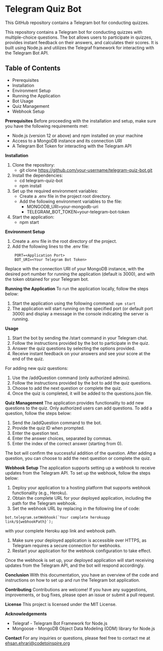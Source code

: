 # Telegram Quiz Bot
This GitHub repository contains a Telegram bot for conducting quizzes.  

This repository contains a Telegram bot for conducting quizzes with multiple-choice questions. The bot allows users to participate in quizzes, provides instant feedback on their answers, and calculates their scores. It is built using Node.js and utilizes the Telegraf framework for interacting with the Telegram Bot API.
<h2>Table of Contents</h2>

* Prerequisites
* Installation
* Environment Setup
* Running the Application
* Bot Usage
* Quiz Management
* Webhook Setup


**Prerequisites**
 Before proceeding with the installation and setup, make sure you have the following requirements met:

 * Node.js (version 12 or above) and npm installed on your machine
 * Access to a MongoDB instance and its connection URI
 * A Telegram Bot Token for interacting with the Telegram API

**Installation**
  1. Clone the repository:
      * git clone https://github.com/your-username/telegram-quiz-bot.git
  2. Install the dependencies:
      * cd telegram-quiz-bot
      * npm install
  3. Set up the required environment variables:
      * Create a .env file in the project root directory.
      * Add the following environment variables to the file:
        - MONGODB_URI=your-mongodb-uri
        - TELEGRAM_BOT_TOKEN=your-telegram-bot-token
  4. Start the application:
      * npm start

**Environment Setup**
1. Create a .env file in the root directory of the project.
2. Add the following lines to the .env file:
   ```MONGODB_URI=<Your MongoDB URI>
    PORT=<Application Port>
    BOT_URI=<Your Telegram Bot Token>
    ```
Replace <Your MongoDB URI> with the connection URI of your MongoDB instance, <Application Port> with the desired port number for running the application (default is 3000), and <Your Telegram Bot Token> with the token obtained for your Telegram bot.

**Running the Application**
To run the application locally, follow the steps below:
1. Start the application using the following command:
```npm start```
2. The application will start running on the specified port (or default port 3000) and display a message in the console indicating the server is running.
   
**Usage**
  1. Start the bot by sending the /start command in your Telegram chat.
  2. Follow the instructions provided by the bot to participate in the quiz.
  3. Answer the quiz questions by selecting the options provided.
  4. Receive instant feedback on your answers and see your score at the end of the quiz.
  
For adding new quiz questions:

  1. Use the /addQuestion command (only authorized admins).
  2. Follow the instructions provided by the bot to add the quiz questions.
  3. Choose to add the next question or complete the quiz.
  4. Once the quiz is completed, it will be added to the questions.json file.

**Quiz Management**
The application provides functionality to add new questions to the quiz. Only authorized users can add questions. To add a question, follow the steps below:
1. Send the /addQuestion command to the bot.
2. Provide the quiz ID when prompted.
3. Enter the question text.
4. Enter the answer choices, separated by commas.
5. Enter the index of the correct answer (starting from 0).

The bot will confirm the successful addition of the question. After adding a question, you can choose to add the next question or complete the quiz.

**Webhook Setup**
The application supports setting up a webhook to receive updates from the Telegram API. To set up the webhook, follow the steps below:

1. Deploy your application to a hosting platform that supports webhook functionality (e.g., Heroku).
2. Obtain the complete URL for your deployed application, including the path for the Telegram webhook.
3. Set the webhook URL by replacing <complete-herokuapp-link> in the following line of code:

```bot.telegram.setWebhook(`Your complete herokuapp link/${webhookPath}`);```

with your complete Heroku app link and webhook path.

1. Make sure your deployed application is accessible over HTTPS, as Telegram requires a secure connection for webhooks.
2. Restart your application for the webhook configuration to take effect.

Once the webhook is set up, your deployed application will start receiving updates from the Telegram API, and the bot will respond accordingly.

**Conclusion**
With this documentation, you have an overview of the code and instructions on how to set up and run the Telegram bot application. 

**Contributing**
  Contributions are welcome! If you have any suggestions, improvements, or bug fixes, please open an issue or submit a pull request.

**License**
  This project is licensed under the MIT License.

**Acknowledgements**
  * Telegraf - Telegram Bot Framework for Node.js
  * Mongoose - MongoDB Object Data Modeling (ODM) library for Node.js

**Contact**
    For any inquiries or questions, please feel free to contact me at ehsan.ehrari@codetoinspire.org
  
